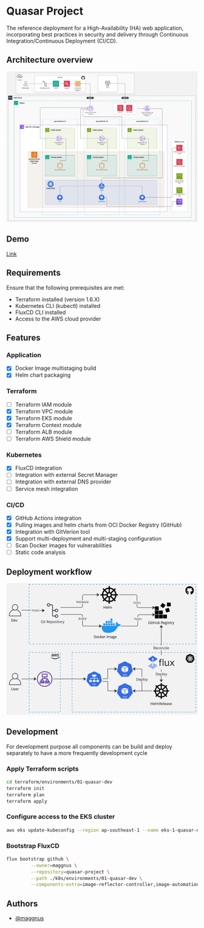 # Quasar Project

The reference deployment for a High-Availability (HA) web application, incorporating best practices in security and
delivery through Continuous Integration/Continuous Deployment (CI/CD).

## Architecture overview

![Architecture overview](docs/images/architecture.jpeg)

## Demo

[Link](http://quasar.scalty.com/)

## Requirements

Ensure that the following prerequisites are met:

- Terraform installed (version 1.6.X)
- Kubernetes CLI (kubectl) installed
- FluxCD CLI installed
- Access to the AWS cloud provider

## Features

### Application

- [x] Docker Image multistaging build
- [x] Helm chart packaging

### Terraform

- [ ] Terraform IAM module
- [x] Terraform VPC module
- [x] Terraform EKS module
- [x] Terraform Context module
- [ ] Terraform ALB module
- [ ] Terraform AWS Shield module

### Kubernetes

- [x] FluxCD integration
- [ ] Integration with external Secret Manager
- [ ] Integration with external DNS provider
- [ ] Service mesh integration

### CI/CD

- [x] GitHub Actions integration
- [x] Pulling images and helm charts from OCI Docker Registry (GitHub)
- [x] Integration with GitVerion tool
- [x] Support multi-deployment and multi-staging configuration
- [ ] Scan Docker images for vulnerabilities
- [ ] Static code analysis

## Deployment workflow

![Architecture overview](docs/images/cicd.jpeg)

## Development

For development purpose all components can be build and deploy separately
to have a more frequently development cycle

### Apply Terraform scripts

```bash
cd terraform/environments/01-quasar-dev
terraform init
terraform plan
terraform apply
```

### Configure access to the EKS cluster

```bash
aws eks update-kubeconfig --region ap-southeast-1 --name eks-1-quasar-dev
```

### Bootstrap FluxCD

```bash
flux bootstrap github \
         --owner=maggnus \
         --repository=quasar-project \
         --path ./k8s/environments/01-quasar-dev \
         --components-extra=image-reflector-controller,image-automation-controller
```

## Authors

- [@maggnus](https://www.github.com/maggnus)

